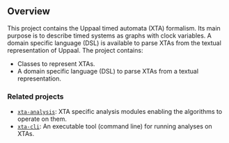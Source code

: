 ## Overview

This project contains the Uppaal timed automata (XTA) formalism. Its main purpose is to describe
timed systems as graphs with clock variables. A domain specific language (DSL) is available to parse
XTAs from the textual representation of Uppaal. The project contains:

* Classes to represent XTAs.
* A domain specific language (DSL) to parse XTAs from a textual representation.

### Related projects

* [`xta-analysis`](../xta-analysis/README.md): XTA specific analysis modules enabling the algorithms
  to operate on them.
* [`xta-cli`](../xta-cli/README.md): An executable tool (command line) for running analyses on XTAs.